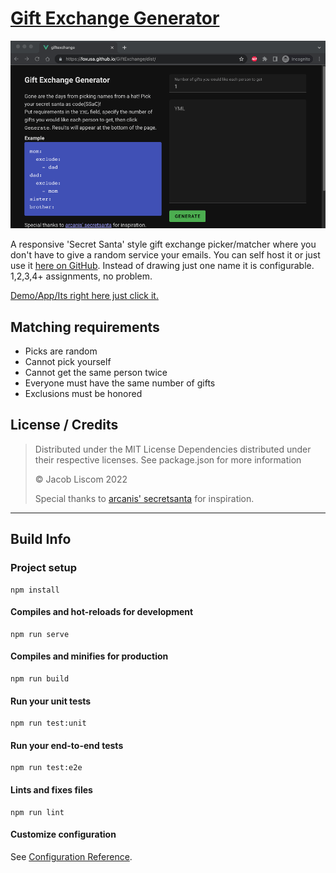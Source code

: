 # [Gift Exchange Generator][pages]

[![A demo of generating a list and clicking to reveal who I picked](./docs/images/demo.gif)][pages]

A responsive 'Secret Santa' style gift exchange picker/matcher where you don't have to give a random service your emails. You can self host it or just use it [here on GitHub][pages]. Instead of drawing just one name it is configurable. 1,2,3,4+ assignments, no problem.

[Demo/App/Its right here just click it.][pages]

## Matching requirements
- Picks are random
- Cannot pick yourself
- Cannot get the same person twice
- Everyone must have the same number of gifts
- Exclusions must be honored

## License / Credits

> Distributed under the MIT License
> Dependencies distributed under their respective licenses. See package.json for more information
>
> © Jacob Liscom 2022
>
> Special thanks to [arcanis' secretsanta](https://github.com/arcanis/secretsanta) for inspiration.

[pages]: https://foxusa.github.io/GiftExchange/dist/

---

## Build Info

### Project setup
```
npm install
```

#### Compiles and hot-reloads for development
```
npm run serve
```

#### Compiles and minifies for production
```
npm run build
```

#### Run your unit tests
```
npm run test:unit
```

#### Run your end-to-end tests
```
npm run test:e2e
```

#### Lints and fixes files
```
npm run lint
```

#### Customize configuration
See [Configuration Reference](https://cli.vuejs.org/config/).
